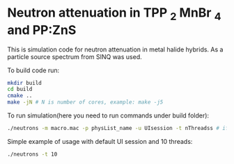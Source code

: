 # Neutron attenuation in TPP $_2$ MnBr $_4$ and PP:ZnS

This is simulation code for neutron attenuation in metal halide hybrids. As a particle source spectrum from SINQ was used.

To build code run:

```sh
mkdir build
cd build
cmake ..
make -jN # N is number of cores, example: make -j5
```

To run simulation(here you need to run commands under build folder):

```sh
./neutrons -m macro.mac -p physList_name -u UIsession -t nThreadss # if you do not need some flags - do not specify it
```

Simple example of usage with default UI session and 10 threads:

```sh
./neutrons -t 10
```